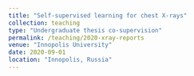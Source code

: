```yaml
---
title: "Self-supervised learning for chest X-rays"
collection: teaching
type: "Undergraduate thesis co-supervision"
permalink: /teaching/2020-xray-reports
venue: "Innopolis University"
date: 2020-09-01
location: "Innopolis, Russia"
---
```

